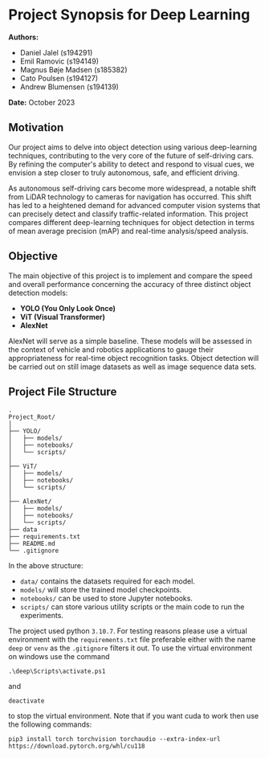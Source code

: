 # Project Synopsis for Deep Learning

**Authors:** 
- Daniel Jalel (s194291)
- Emil Ramovic (s194149)
- Magnus Bøje Madsen (s185382)
- Cato Poulsen (s194127)
- Andrew Blumensen (s194139)

**Date:** October 2023

## Motivation

Our project aims to delve into object detection using various deep-learning techniques, contributing to the very core of the future of self-driving cars. By refining the computer's ability to detect and respond to visual cues, we envision a step closer to truly autonomous, safe, and efficient driving.

As autonomous self-driving cars become more widespread, a notable shift from LiDAR technology to cameras for navigation has occurred. This shift has led to a heightened demand for advanced computer vision systems that can precisely detect and classify traffic-related information. This project compares different deep-learning techniques for object detection in terms of mean average precision (mAP) and real-time analysis/speed analysis.

## Objective

The main objective of this project is to implement and compare the speed and overall performance concerning the accuracy of three distinct object detection models:

- **YOLO (You Only Look Once)**
- **ViT (Visual Transformer)**
- **AlexNet**

AlexNet will serve as a simple baseline. These models will be assessed in the context of vehicle and robotics applications to gauge their appropriateness for real-time object recognition tasks. Object detection will be carried out on still image datasets as well as image sequence data sets.

## Project File Structure

```
.
Project_Root/
│
├── YOLO/
│   ├── models/
│   ├── notebooks/
│   └── scripts/
│
├── ViT/
│   ├── models/
│   ├── notebooks/
│   └── scripts/
│
├── AlexNet/
│   ├── models/
│   ├── notebooks/
│   └── scripts/
├── data
├── requirements.txt
├── README.md
└── .gitignore
```

In the above structure:
- `data/` contains the datasets required for each model.
- `models/` will store the trained model checkpoints.
- `notebooks/` can be used to store Jupyter notebooks.
- `scripts/` can store various utility scripts or the main code to run the experiments.

The project used python `3.10.7`. For testing reasons please use a virtual environment with the `requirements.txt` file preferable either with the name `deep` or `venv` as the `.gitignore` filters it out. To use the virtual environment on windows use the command
```
.\deep\Scripts\activate.ps1
```

and 

```
deactivate
```

to stop the virtual environment. Note that if you want cuda to work then use the following commands:
```
pip3 install torch torchvision torchaudio --extra-index-url https://download.pytorch.org/whl/cu118
```